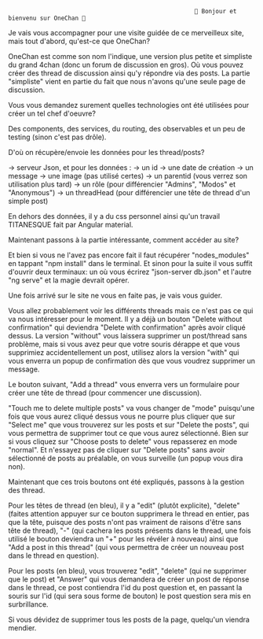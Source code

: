                                                          🎉 Bonjour et bienvenu sur OneChan 🎉

Je vais vous accompagner pour une visite guidée de ce merveilleux site, mais tout d'abord, qu'est-ce que OneChan?

OneChan est comme son nom l'indique, une version plus petite et simpliste du grand 4chan (donc un forum de discussion en gros). Où vous pouvez créer des thread de discussion ainsi qu'y répondre via des posts. La partie "simpliste" vient en partie du fait que nous n'avons qu'une seule page de discussion.

Vous vous demandez surement quelles technologies ont été utilisées pour créer un tel chef d'oeuvre?

Des components, des services, du routing, des observables et un peu de testing (sinon c'est pas drôle).

D'où on récupère/envoie les données pour les thread/posts?

-> serveur Json, et pour les données :
    -> un id
    -> une date de création
    -> un message
    -> une image (pas utilisé certes)
    -> un parentid (vous verrez son utilisation plus tard)
    -> un rôle (pour différencier "Admins", "Modos" et "Anonymous")
    -> un threadHead (pour différencier une tête de thread d'un simple post)

En dehors des données, il y a du css personnel ainsi qu'un travail TITANESQUE fait par Angular material.

Maintenant passons à la partie intéressante, comment accéder au site?

Et bien si vous ne l'avez pas encore fait il faut récupérer "nodes_modules" en tappant "npm install" dans le terminal.
Et sinon pour la suite il vous suffit d'ouvrir deux terminaux: un où vous écrirez "json-server db.json" et l'autre "ng serve" et la magie devrait opérer.

Une fois arrivé sur le site ne vous en faite pas, je vais vous guider.

Vous allez probablement voir les différents threads mais ce n'est pas ce qui va nous intéresser pour le moment.
Il y a déjà un bouton "Delete without confirmation" qui deviendra "Delete with confirmation" après avoir cliqué dessus.
La version "without" vous laissera supprimer un post/thread sans problème, mais si vous avez peur que votre souris dérappe et que vous supprimiez accidentellement un post, utilisez alors la version "with" qui vous enverra un popup de confirmation dès que vous voudrez supprimer un message.

Le bouton suivant, "Add a thread" vous enverra vers un formulaire pour créer une tête de thread (pour commencer une discussion).

"Touch me to delete multiple posts" va vous changer de "mode" puisqu'une fois que vous aurez cliqué dessus vous ne pourre plus cliquer que sur "Select me" que vous trouverez sur les posts et sur "Delete the posts", qui vous permettra de supprimer tout ce que vous aurez sélectionné. Bien sur si vous cliquez sur "Choose posts to delete" vous repasserez en mode "normal". Et n'essayez pas de cliquer sur "Delete posts" sans avoir sélectionné de posts au préalable, on vous surveille (un popup vous dira non).

Maintenant que ces trois boutons ont été expliqués, passons à la gestion des thread.

Pour les têtes de thread (en bleu), il y a "edit" (plutôt explicite), "delete" (faites attention appuyer sur ce bouton supprimera le thread en entier, pas que la tête, puisque des posts n'ont pas vraiment de raisons d'être sans tête de thread), "-" (qui cachera les posts présents dans le thread, une fois utilisé le bouton deviendra un "+" pour les révéler à nouveau) ainsi que "Add a post in this thread" (qui vous permettra de créer un nouveau post dans le thread en question).

Pour les posts (en bleu), vous trouverez "edit", "delete" (qui ne supprimer que le post) et "Answer" qui vous demandera de créer un post de réponse dans le thread, ce post contiendra l'id du post question et, en passant la souris sur l'id (qui sera sous forme de bouton) le post question sera mis en surbrillance.

Si vous dévidez de supprimer tous les posts de la page, quelqu'un viendra mendier.